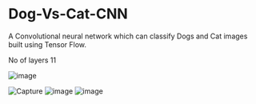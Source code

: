 # Dog-Vs-Cat-CNN
A Convolutional neural network which can classify Dogs and Cat images built using Tensor Flow.

No of layers 11

![image](https://user-images.githubusercontent.com/51410810/91564908-fa137c00-e95e-11ea-8d4e-0b684786cc61.png)


![Capture](https://user-images.githubusercontent.com/51410810/91564303-0e0aae00-e95e-11ea-9377-43e635748c0d.PNG)
![image](https://user-images.githubusercontent.com/51410810/91564462-4e6a2c00-e95e-11ea-868d-8bba897da6cb.png)
![image](https://user-images.githubusercontent.com/51410810/91564573-6d68be00-e95e-11ea-82f5-5aecf85ca34e.png)

